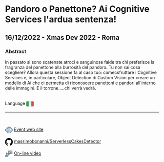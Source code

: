 # Pandoro o Panettone? Ai Cognitive Services l'ardua sentenza!
## 16/12/2022 - Xmas Dev 2022 - Roma
### Abstract 
In passato si sono scatenate atroci e sanguinose faide tra chi preferisce la fragranza del panettone alla burrosità del pandoro. Tu non sai cosa scegliere? Allora questa sessione fa al caso tuo: comecsfruttare i Cognitive Services e, in particolare, Object Detection di Custom Vision per creare un modello di Ai che ci permetta di riconoscere panettoni e pandori all'interno delle immagini. E il torrone.....chi verrà vedrà.

<br/>
Language <img width="25" src="https://raw.githubusercontent.com/massimobonanni/massimobonanni/master/images/flagitaly.svg" style="vertical-align:middle">

<br/>

---

<br/>
<p>
<img width="25" src="https://raw.githubusercontent.com/massimobonanni/massimobonanni/master/images/eventwebsite.svg" style="vertical-align:middle"> 
<a href="https://xmasdev.net/">Event web site</a>
</p>

<p>
<img width="25" src="https://raw.githubusercontent.com/massimobonanni/massimobonanni/master/images/github.svg" style="vertical-align:middle"> 
<a href="https://github.com/massimobonanni/ServerlessCakesDetector" target="_blank">massimobonanni/ServerlessCakesDetector</a>
</p>

<p>
<img width="25" src="https://raw.githubusercontent.com/massimobonanni/massimobonanni/master/images/video.svg" style="vertical-align:middle"> 
<a href="https://www.youtube.com/watch?v=P_iYHSCJjKo" target="_blank">On-line video</a>
</p> 